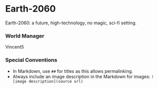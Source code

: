 Earth-2060
==========
Earth-2060: a future, high-technology, no magic, sci-fi setting.

### World Manager
Vincent5

### Special Conventions

- In Markdown, use `##` for titles as this allows permalinking.
- Always include an image description in the Markdown for images: `![image description](source url)`
